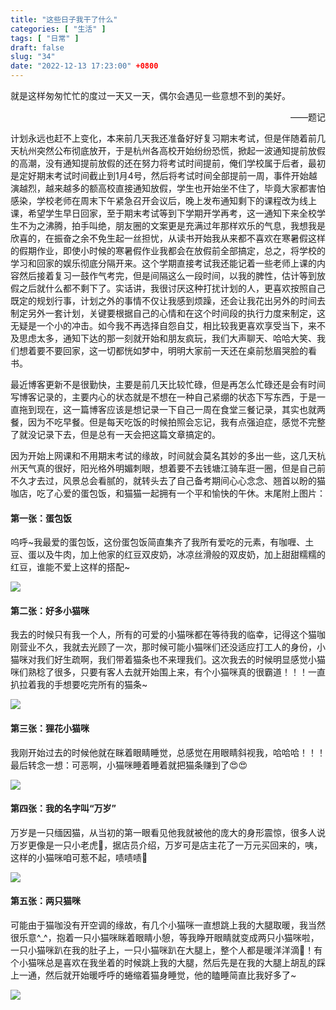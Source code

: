 ```yaml
---
title: "这些日子我干了什么"
categories: [ "生活" ]
tags: [ "日常" ]
draft: false
slug: "34"
date: "2022-12-13 17:23:00" +0800
---
```




就是这样匆匆忙忙的度过一天又一天，偶尔会遇见一些意想不到的美好。   

<p align="right">——题记</p>

计划永远也赶不上变化，本来前几天我还准备好好复习期末考试，但是伴随着前几天杭州突然公布彻底放开，于是杭州各高校开始纷纷恐慌，掀起一波通知提前放假的高潮，没有通知提前放假的还在努力将考试时间提前，俺们学校属于后者，最初是定好期末考试时间截止到1月4号，然后将考试时间全部提前一周，事件开始越演越烈，越来越多的额高校直接通知放假，学生也开始坐不住了，毕竟大家都害怕感染，学校老师在周末下午紧急召开会议后，晚上发布通知剩下的课程改为线上课，希望学生早日回家，至于期末考试等到下学期开学再考，这一通知下来全校学生不为之沸腾，拍手叫绝，朋友圈的文案更是充满过年那样欢乐的气息，我想我是欣喜的，在振奋之余不免生起一丝担忧，从读书开始我从来都不喜欢在寒暑假这样的假期作业，即使小时候的寒暑假作业我都会在放假前全部搞定，总之，将学校的学习和回家的娱乐彻底分隔开来。这个学期直接考试我还能记着一些老师上课的内容然后接着复习一鼓作气考完，但是间隔这么一段时间，以我的脾性，估计等到放假之后就什么都不剩下了。实话讲，我很讨厌这种打扰计划的人，更喜欢按照自己既定的规划行事，计划之外的事情不仅让我感到烦躁，还会让我花出另外的时间去制定另外一套计划，关键要根据自己的心情和在这个时间段的执行力度来制定，这无疑是一个小的冲击。如今我不再选择自怨自艾，相比较我更喜欢享受当下，来不及思虑太多，通知下达的那一刻就开始和朋友疯玩，我们大声聊天、哈哈大笑、我们想着要不要回家，这一切都恍如梦中，明明大家前一天还在桌前愁眉哭脸的看书。

最近博客更新不是很勤快，主要是前几天比较忙碌，但是再怎么忙碌还是会有时间写博客记录的，主要内心的状态就是不想在一种自己紧绷的状态下写东西，于是一直拖到现在，这一篇博客应该是想记录一下自己一周在食堂三餐记录，其实也就两餐，因为不吃早餐。但是每天吃饭的时候拍照会忘记，我有点强迫症，感觉不完整了就没记录下去，但是总有一天会把这篇文章搞定的。

因为开始上网课和不用期末考试的缘故，时间就会莫名其妙的多出一些，这几天杭州天气真的很好，阳光格外明媚刺眼，想着要不去钱塘江骑车逛一圈，但是自己前不久才去过，风景总会看腻的，就转头去了自己备考期间心心念念、翘首以盼的猫咖店，吃了心爱的蛋包饭，和猫猫一起拥有一个平和愉快的午休。末尾附上图片：

#### 第一张：蛋包饭

呜呼~我最爱的蛋包饭，这份蛋包饭简直集齐了我所有爱吃的元素，有咖喱、土豆、蛋以及牛肉，加上他家的红豆双皮奶，冰凉丝滑般的双皮奶，加上甜甜糯糯的红豆，谁能不爱上这样的搭配~

![](https://blog.wangyunzi.com/2022/12/92ef8d493e45a4e59bb04b4d1186eeaa.jpg)

#### 第二张：好多小猫咪

我去的时候只有我一个人，所有的可爱的小猫咪都在等待我的临幸，记得这个猫咖刚营业不久，我就去光顾了一次，那时候可能小猫咪们还没适应打工人的身份，小猫咪对我们好生疏啊，我们带着猫条也不来理我们。这次我去的时候明显感觉小猫咪们熟稔了很多，只要有客人去就开始围上来，有个小猫咪真的很霸道！！！一直扒拉着我的手想要吃完所有的猫条~

![](https://blog.wangyunzi.com/2022/12/3e87b7fd4acd8e097b62cfa2faf8a037.jpg)

####  第三张：狸花小猫咪

我刚开始过去的时候他就在眯着眼睛睡觉，总感觉在用眼睛斜视我，哈哈哈！！！最后转念一想：可恶啊，小猫咪睡着睡着就把猫条赚到了😍😍

![](https://blog.wangyunzi.com/2022/12/8e0745845c2ea8d2b113fa78c98521b9.jpg)

####  第四张：我的名字叫“万岁”

万岁是一只缅因猫，从当初的第一眼看见他我就被他的庞大的身形震惊，很多人说万岁更像是一只小老虎🎉，据店员介绍，万岁可是店主花了一万元买回来的，咦，这样的小猫咪咱可惹不起，啧啧啧🙈

![](https://blog.wangyunzi.com/2022/12/de8ecd5f943ba2b0b8df45cd97a655f5.jpg)

####  第五张：两只猫咪

可能由于猫咖没有开空调的缘故，有几个小猫咪一直想跳上我的大腿取暖，我当然很乐意^_^，抱着一只小猫咪眯着眼睛小憩，等我睁开眼睛就变成两只小猫咪啦，一只小猫咪趴在我的肚子上，一只小猫咪趴在大腿上，整个人都是暖洋洋滴👀！有个小猫咪总是喜欢在我坐着的时候跳上我的大腿，然后先是在我的大腿上胡乱的踩上一通，然后就开始暖呼呼的蜷缩着猫身睡觉，他的瞌睡简直比我好多了~

![](https://blog.wangyunzi.com/2022/12/2a6ed60d97984f5b3c28482a5d044762.jpg)
